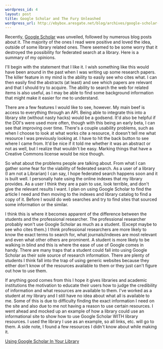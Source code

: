 ```yaml
--- 
wordpress_id: 4
layout: post
title: Google Scholar and The Fury Unleashed
wordpress_url: http://ebybox.aresgate.net/blog/archives/google-scholar-and-the-furry-unleashed/
---
```

Recently, <a href="http://scholar.google.com/">Google Scholar</a> was unveiled, followed by numerous blog posts about it. The majority of the ones I read were positive and loved the idea, outside of some library related ones. There seemed to be some worry that it destroyed the possibility for federated search at a library. Here is a summary of my opinions.

<!--more-->

I'll begin with the statement that I like it. I wish something like this would have been around in the past when I was writing up some research papers. The killer feature in my mind is the ability to easily see who cites what. I can then easily find the abstracts (at least) and see which papers are relevant and that I should try to acquire. The ability to search the web for related items is also useful, as I may be able to find some background information that might make it easier for me to understand.

There are a few features I would like to see, however. My main beef is access to everything through an API. Being able to integrate this into a library site (without nasty hacks) would be a godsend. It'd also be helpful if the DOI's were used more often, though with this being an early beta, I can see that improving over time. There's a couple usability problems, such as when I choose to look at what works cite a resource, it doesn't tell me what resource I was previously looking at. I have to hit the back button to see where I came from. It'd be nice if it told me whether it was an abstract or not as well, but I realize that wouldn't be easy. Marking things that have a Creative Commons license would be nice though.

So what about the problems people are talking about. From what I can gather some fear for the viability of federated search. As a user of a library (I am not a Librarian) I can say, I hope federated search happens soon and it is built well. I personally hate using the online indexes that my library provides. As a user I think they are a pain to use, look terrible, and don't give the relevant results I want. I plan on using Google Scholar to find the article I need and then moving to the indexes and library catalog to find a copy of it. Before I would do web searches and try to find sites that sourced some information or the similar. 

I think this is where it becomes apparent of the difference between the students and the professional researcher. The professional researcher probably won't use Google Scholar as much as a student. (Except maybe to see who cites them.) I think professional researchers are more likely to know the exact terms to search for, what journals/indexes are most relevant and even what other others are prominent. A student is more likely to be walking in blind and this is where the ease of use of Google comes in handy. There are many traps that a student could fall into using Google Scholar as their sole source of research information. There are plenty of students I think fall into the trap of using generic websites because they either don't know of the resources available to them or they just can't figure out how to use them.

If anything good comes from this I hope it gives libraries and academic institutions the motivation to educate their users how to judge the credibility of information and what resources are available to them. I've worked as a student at my library and I still have no idea about what all is available to me. Some of this is due to difficulty finding the exact information I need on the site and also due to me not having a reason to use certain resources. I went ahead and mocked up an example of how a library could use an informational site to show how to use Google Scholar WITH library resources. I used the library I use as an example, so all links, etc. will go to them. A side note, I found a few resources I didn't know about while making it.

<a href="http://ebybox.aresgate.net/dev/scholar/">Using Google Scholar In Your Library</a>
